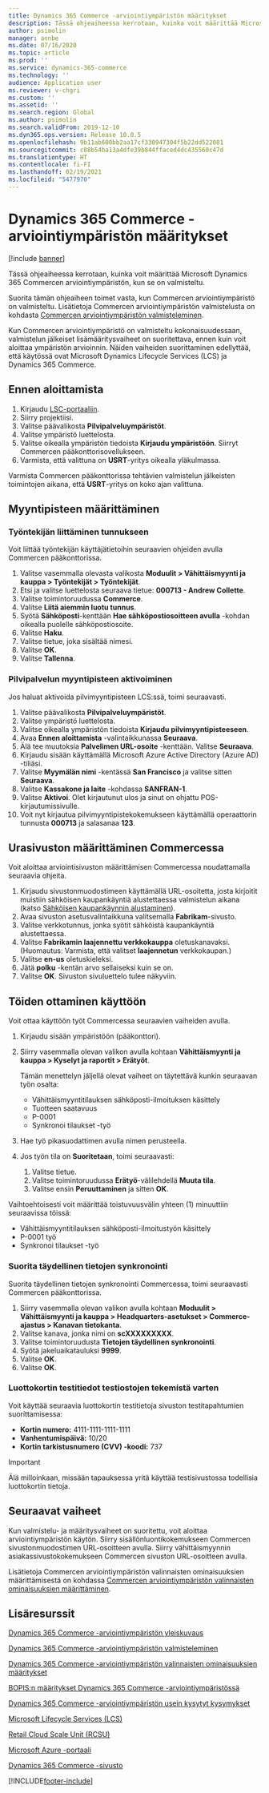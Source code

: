 ```yaml
---
title: Dynamics 365 Commerce -arviointiympäristön määritykset
description: Tässä ohjeaiheessa kerrotaan, kuinka voit määrittää Microsoft Dynamics 365 Commercen arviointiympäristön, kun se on valmisteltu.
author: psimolin
manager: annbe
ms.date: 07/16/2020
ms.topic: article
ms.prod: ''
ms.service: dynamics-365-commerce
ms.technology: ''
audience: Application user
ms.reviewer: v-chgri
ms.custom: ''
ms.assetid: ''
ms.search.region: Global
ms.author: psimolin
ms.search.validFrom: 2019-12-10
ms.dyn365.ops.version: Release 10.0.5
ms.openlocfilehash: 9b11ab600bb2aa17cf330947304f5b22dd522081
ms.sourcegitcommit: c88b54ba13a4dfe39b844ffaced4dc435560c47d
ms.translationtype: HT
ms.contentlocale: fi-FI
ms.lasthandoff: 02/19/2021
ms.locfileid: "5477970"
---
```

# <a name="configure-a-dynamics-365-commerce-evaluation-environment"></a>Dynamics 365 Commerce -arviointiympäristön määritykset

[!include [banner](includes/banner.md)]

Tässä ohjeaiheessa kerrotaan, kuinka voit määrittää Microsoft Dynamics 365 Commercen arviointiympäristön, kun se on valmisteltu.

Suorita tämän ohjeaiheen toimet vasta, kun Commercen arviointiympäristö on valmisteltu. Lisätietoja Commercen arviointiympäristön valmistelusta on kohdasta [Commercen arviointiympäristön valmisteleminen](provisioning-guide.md).

Kun Commercen arviointiympäristö on valmisteltu kokonaisuudessaan, valmistelun jälkeiset lisämääritysvaiheet on suoritettava, ennen kuin voit aloittaa ympäristön arvioinnin. Näiden vaiheiden suorittaminen edellyttää, että käytössä ovat Microsoft Dynamics Lifecycle Services (LCS) ja Dynamics 365 Commerce.

## <a name="before-you-start"></a>Ennen aloittamista

1. Kirjaudu [LSC-portaaliin](https://lcs.dynamics.com).
1. Siirry projektiisi.
1. Valitse päävalikosta **Pilvipalveluympäristöt**.
1. Valitse ympäristö luettelosta.
1. Valitse oikealla ympäristön tiedoista **Kirjaudu ympäristöön**. Siirryt Commercen pääkonttorisovellukseen.
1. Varmista, että valittuna on **USRT**-yritys oikealla yläkulmassa.

Varmista Commercen pääkonttorissa tehtävien valmistelun jälkeisten toimintojen aikana, että **USRT**-yritys on koko ajan valittuna.

## <a name="configure-the-point-of-sale"></a>Myyntipisteen määrittäminen

### <a name="associate-a-worker-with-your-identity"></a>Työntekijän liittäminen tunnukseen

Voit liittää työntekijän käyttäjätietoihin seuraavien ohjeiden avulla Commercen pääkonttorissa.

1. Valitse vasemmalla olevasta valikosta **Moduulit \> Vähittäismyynti ja kauppa \> Työntekijät \> Työntekijät**.
1. Etsi ja valitse luettelosta seuraava tietue: **000713 - Andrew Collette**.
1. Valitse toimintoruudussa **Commerce**.
1. Valitse **Liitä aiemmin luotu tunnus**.
1. Syötä **Sähköposti**-kenttään **Hae sähköpostiosoitteen avulla** -kohdan oikealla puolelle sähköpostiosoite.
1. Valitse **Haku**.
1. Valitse tietue, joka sisältää nimesi.
1. Valitse **OK**.
1. Valitse **Tallenna**.

### <a name="activate-cloud-pos"></a>Pilvipalvelun myyntipisteen aktivoiminen

Jos haluat aktivoida pilvimyyntipisteen LCS:ssä, toimi seuraavasti.

1. Valitse päävalikosta **Pilvipalveluympäristöt**.
1. Valitse ympäristö luettelosta.
1. Valitse oikealla ympäristön tiedoista **Kirjaudu pilvimyyntipisteeseen**.
1. Avaa **Ennen aloittamista** -valintaikkunassa **Seuraava**.
1. Älä tee muutoksia **Palvelimen URL-osoite** -kenttään. Valitse **Seuraava**.
1. Kirjaudu sisään käyttämällä Microsoft Azure Active Directory (Azure AD) -tiliäsi.
1. Valitse **Myymälän nimi** -kentässä **San Francisco** ja valitse sitten **Seuraava**.
1. Valitse **Kassakone ja laite** -kohdassa **SANFRAN-1**.
1. Valitse **Aktivoi**. Olet kirjautunut ulos ja sinut on ohjattu POS-kirjautumissivulle.
1. Voit nyt kirjautua pilvimyyntipistekokemukseen käyttämällä operaattorin tunnusta **000713** ja salasanaa **123**.

## <a name="set-up-your-site-in-commerce"></a>Urasivuston määrittäminen Commercessa

Voit aloittaa arviointisivuston määrittämisen Commercessa noudattamalla seuraavia ohjeita.

1. Kirjaudu sivustonmuodostimeen käyttämällä URL-osoitetta, josta kirjoitit muistiin sähköisen kaupankäyntiä alustettaessa valmistelun aikana (katso [Sähköisen kaupankäynnin alustaminen](provisioning-guide.md#initialize-e-commerce)).
1. Avaa sivuston asetusvalintaikkuna valitsemalla **Fabrikam**-sivusto.
1. Valitse verkkotunnus, jonka syötit sähköistä kaupankäyntiä alustettaessa.
1. Valitse **Fabrikamin laajennettu verkkokauppa** oletuskanavaksi. (Huomautus: Varmista, että valitset **laajennetun** verkkokaupan.)
1. Valitse **en-us** oletuskieleksi.
1. Jätä **polku** -kentän arvo sellaiseksi kuin se on.
1. Valitse **OK**. Sivuston sivuluettelo tulee näkyviin.

## <a name="enable-jobs"></a>Töiden ottaminen käyttöön

Voit ottaa käyttöön työt Commercessa seuraavien vaiheiden avulla.

1. Kirjaudu sisään ympäristöön (pääkonttori).
1. Siirry vasemmalla olevan valikon avulla kohtaan **Vähittäismyynti ja kauppa \> Kyselyt ja raportit \> Erätyöt**.

    Tämän menettelyn jäljellä olevat vaiheet on täytettävä kunkin seuraavan työn osalta:

    * Vähittäismyyntitilauksen sähköposti-ilmoituksen käsittely
    * Tuotteen saatavuus
    * P-0001
    * Synkronoi tilaukset -työ

1. Hae työ pikasuodattimen avulla nimen perusteella.
1. Jos työn tila on **Suoritetaan**, toimi seuraavasti:

    1. Valitse tietue.
    1. Valitse toimintoruudussa **Erätyö**-välilehdellä **Muuta tila**.
    1. Valitse ensin **Peruuttaminen** ja sitten **OK**.

Vaihtoehtoisesti voit määrittää toistuvuusvälin yhteen (1) minuuttiin seuraavissa töissä:

* Vähittäismyyntitilauksen sähköposti-ilmoitustyön käsittely
* P-0001 työ
* Synkronoi tilaukset -työ

### <a name="run-full-data-synchronization"></a>Suorita täydellinen tietojen synkronointi

Suorita täydellinen tietojen synkronointi Commercessa, toimi seuraavasti Commercen pääkonttorissa.

1. Siirry vasemmalla olevan valikon avulla kohtaan **Moduulit \> Vähittäismyynti ja kauppa \> Headquarters-asetukset \> Commerce-ajastus \> Kanavan tietokanta**.
1. Valitse kanava, jonka nimi on **scXXXXXXXXX**.
1. Valitse toimintoruudusta **Tietojen täydellinen synkronointi**.
1. Syötä jakeluaikatauluksi **9999**.
1. Valitse **OK**.
1. Valitse **OK**.

### <a name="test-credit-card-information-to-do-test-purchases"></a>Luottokortin testitiedot testiostojen tekemistä varten

Voit käyttää seuraavia luottokortin testitietoja sivuston testitapahtumien suorittamisessa:

- **Kortin numero:** 4111-1111-1111-1111
- **Vanhentumispäivä:** 10/20
- **Kortin tarkistusnumero (CVV) -koodi:** 737

> [!IMPORTANT]
> Älä milloinkaan, missään tapauksessa yritä käyttää testisivustossa todellisia luottokortin tietoja.

## <a name="next-steps"></a>Seuraavat vaiheet

Kun valmistelu- ja määritysvaiheet on suoritettu, voit aloittaa arviointiympäristön käytön. Siirry sisällönluontikokemukseen Commercen sivustonmuodostimen URL-osoitteen avulla. Siirry vähittäismyynnin asiakassivustokokemukseen Commercen sivuston URL-osoitteen avulla.

Lisätietoja Commercen arviointiympäristön valinnaisten ominaisuuksien määrittämisestä on kohdassa [Commercen arviointiympäristön valinnaisten ominaisuuksien määrittäminen](cpe-optional-features.md).

## <a name="additional-resources"></a>Lisäresurssit

[Dynamics 365 Commerce -arviointiympäristön yleiskuvaus](cpe-overview.md)

[Dynamics 365 Commerce -arviointiympäristön valmisteleminen](provisioning-guide.md)

[Dynamics 365 Commerce -arviointiympäristön valinnaisten ominaisuuksien määritykset](cpe-optional-features.md)

[BOPIS:n määritykset Dynamics 365 Commerce -arviointiympäristössä](cpe-bopis.md)

[Dynamics 365 Commerce -arviointiympäristön usein kysytyt kysymykset](cpe-faq.md)

[Microsoft Lifecycle Services (LCS)](https://docs.microsoft.com/dynamics365/unified-operations/dev-itpro/lifecycle-services/lcs-user-guide)

[Retail Cloud Scale Unit (RCSU)](https://docs.microsoft.com/business-applications-release-notes/october18/dynamics365-retail/retail-cloud-scale-unit)

[Microsoft Azure -portaali](https://azure.microsoft.com/features/azure-portal)

[Dynamics 365 Commerce -sivusto](https://aka.ms/Dynamics365CommerceWebsite)


[!INCLUDE[footer-include](../includes/footer-banner.md)]
